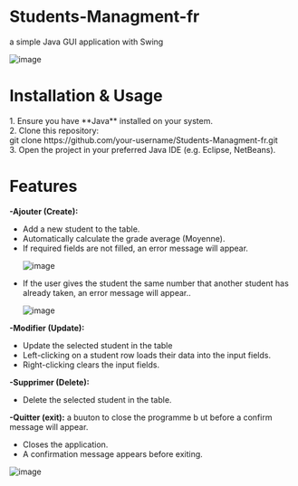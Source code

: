 # Students-Managment-fr
a simple Java GUI  application with Swing 


![image](https://github.com/user-attachments/assets/eacd6d47-9423-4d2e-8afa-da37d340e42a)

<h1>Installation & Usage</h1>  
1. Ensure you have **Java** installed on your system. <br/>
2. Clone this repository:<br/>
  git clone https://github.com/your-username/Students-Managment-fr.git<br/>
3. Open the project in your preferred Java IDE (e.g. Eclipse, NetBeans).




<h1>Features</h1> 
<b>-Ajouter (Create):</b>  
<ul>
 <li>Add a new student to the table. </li>

 <li>Automatically calculate the grade average (Moyenne). </li>

 <li>If required fields are not filled, an error message will appear. </li>

 ![image](https://github.com/user-attachments/assets/779daa0b-8e57-46da-9e92-c73811658043)

 <li>If the user gives the student the same number that another student has already taken, an error message will appear.. </li>

 ![image](https://github.com/user-attachments/assets/d524951e-ad17-4bf3-8d02-34ee2ec4fde0) 
 
</ul>


<b>-Modifier (Update):</b> 
<ul>
 <li>Update the selected student in the table</li>

 <li>Left-clicking on a student row loads their data into the input fields. </li>

 <li>Right-clicking clears the input fields.</li>

</ul>


<b>-Supprimer (Delete):</b>
<ul>
 <li> Delete the selected student in the table.</li>

</ul>


<b>-Quitter (exit):</b> a buuton to close the programme b ut before a confirm message will appear.

<ul>
 <li>Closes the application.</li>
 <li>A confirmation message appears before exiting.</li>
</ul>

![image](https://github.com/user-attachments/assets/cfd52f95-a690-4e38-8f84-3f3eb86b68a7)

